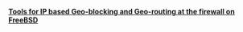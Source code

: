 [**Tools for IP based Geo-blocking and Geo-routing at the firewall on FreeBSD**](https://cyclaero.github.io/ipdb/)
